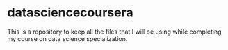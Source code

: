 # datasciencecoursera
This is a repository to keep all the files that I will be using while completing my course on data science specialization.
